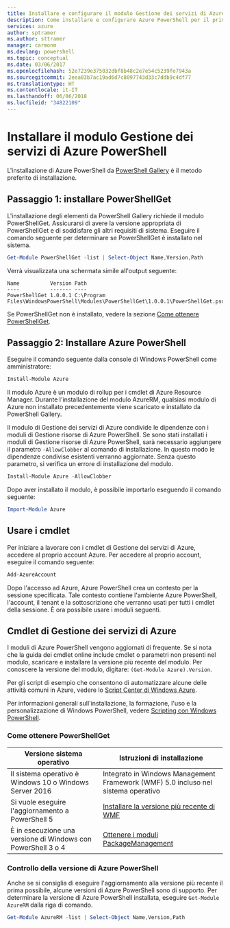 ```yaml
---
title: Installare e configurare il modulo Gestione dei servizi di Azure PowerShell | Documenti di Microsoft
description: Come installare e configurare Azure PowerShell per il primo uso.
services: azure
author: sptramer
ms.author: sttramer
manager: carmonm
ms.devlang: powershell
ms.topic: conceptual
ms.date: 03/06/2017
ms.openlocfilehash: 52e7239e375032dbf8b48c2e7e54c5239fe7943a
ms.sourcegitcommit: 2eea03b7ac19ad6d7c8097743d33c7ddb9c4df77
ms.translationtype: HT
ms.contentlocale: it-IT
ms.lasthandoff: 06/06/2018
ms.locfileid: "34822109"
---
```

# <a name="installing-the-azure-powershell-service-management-module"></a>Installare il modulo Gestione dei servizi di Azure PowerShell

L'installazione di Azure PowerShell da [PowerShell Gallery](https://www.powershellgallery.com/) è il metodo preferito di installazione.

## <a name="step-1-install-powershellget"></a>Passaggio 1: installare PowerShellGet

L'installazione degli elementi da PowerShell Gallery richiede il modulo PowerShellGet. Assicurarsi di avere la versione appropriata di PowerShellGet e di soddisfare gli altri requisiti di sistema. Eseguire il comando seguente per determinare se PowerShellGet è installato nel sistema.

```powershell
Get-Module PowerShellGet -list | Select-Object Name,Version,Path
```

Verrà visualizzata una schermata simile all'output seguente:

```
Name          Version Path
----          ------- ----
PowerShellGet 1.0.0.1 C:\Program Files\WindowsPowerShell\Modules\PowerShellGet\1.0.0.1\PowerShellGet.psd1
```

Se PowerShellGet non è installato, vedere la sezione [Come ottenere PowerShellGet](#how-to-get-powershellget).

## <a name="step-2-install-azure-powershell"></a>Passaggio 2: Installare Azure PowerShell

Eseguire il comando seguente dalla console di Windows PowerShell come amministratore:

```powershell
Install-Module Azure
```

Il modulo Azure è un modulo di rollup per i cmdlet di Azure Resource Manager. Durante l'installazione del modulo AzureRM, qualsiasi modulo di Azure non installato precedentemente viene scaricato e installato da PowerShell Gallery.

Il modulo di Gestione dei servizi di Azure condivide le dipendenze con i moduli di Gestione risorse di Azure PowerShell. Se sono stati installati i moduli di Gestione risorse di Azure PowerShell, sarà necessario aggiungere il parametro `-AllowClobber` al comando di installazione. In questo modo le dipendenze condivise esistenti verranno aggiornate. Senza questo parametro, si verifica un errore di installazione del modulo.

```powershell
Install-Module Azure -AllowClobber
```

Dopo aver installato il modulo, è possibile importarlo eseguendo il comando seguente:

```powershell
Import-Module Azure
```

## <a name="to-use-the-cmdlets"></a>Usare i cmdlet

Per iniziare a lavorare con i cmdlet di Gestione dei servizi di Azure, accedere al proprio account Azure. Per accedere al proprio account, eseguire il comando seguente:

```powershell
Add-AzureAccount
```

Dopo l'accesso ad Azure, Azure PowerShell crea un contesto per la sessione specificata. Tale contesto contiene l'ambiente Azure PowerShell, l'account, il tenant e la sottoscrizione che verranno usati per tutti i cmdlet della sessione. È ora possibile usare i moduli seguenti.

## <a name="azure-service-management-cmdlets"></a>Cmdlet di Gestione dei servizi di Azure

I moduli di Azure PowerShell vengono aggiornati di frequente. Se si nota che la guida dei cmdlet online include cmdlet o parametri non presenti nel modulo, scaricare e installare la versione più recente del modulo. Per conoscere la versione del modulo, digitare: `(Get-Module Azure).Version`.

Per gli script di esempio che consentono di automatizzare alcune delle attività comuni in Azure, vedere lo [Script Center di Windows Azure](http://www.windowsazure.com/documentation/scripts/).

Per informazioni generali sull'installazione, la formazione, l'uso e la personalizzazione di Windows PowerShell, vedere [Scripting con Windows PowerShell](http://go.microsoft.com/fwlink/p/?linkid=320210).

### <a name="how-to-get-powershellget"></a>Come ottenere PowerShellGet

|Versione sistema operativo|Istruzioni di installazione|
|---|---|
|Il sistema operativo è Windows 10 o Windows Server 2016|Integrato in Windows Management Framework (WMF) 5.0 incluso nel sistema operativo|
|Si vuole eseguire l'aggiornamento a PowerShell 5|[Installare la versione più recente di WMF](https://www.microsoft.com/en-us/download/details.aspx?id=54616)|
|È in esecuzione una versione di Windows con PowerShell 3 o 4|[Ottenere i moduli PackageManagement](http://go.microsoft.com/fwlink/?LinkID=746217)|

<a id="helpmechoose"></a>
### <a name="checking-the-version-of-azure-powershell"></a>Controllo della versione di Azure PowerShell

Anche se si consiglia di eseguire l'aggiornamento alla versione più recente il prima possibile, alcune versioni di Azure PowerShell sono di supporto. Per determinare la versione di Azure PowerShell installata, eseguire `Get-Module AzureRM` dalla riga di comando.

```powershell
Get-Module AzureRM -list | Select-Object Name,Version,Path
```
